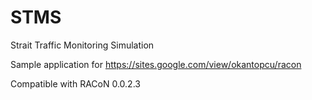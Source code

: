 # STMS
Strait Traffic Monitoring Simulation

Sample application for https://sites.google.com/view/okantopcu/racon

Compatible with RACoN 0.0.2.3
